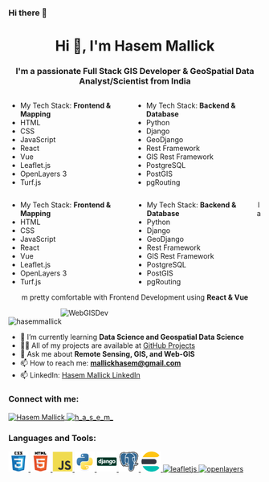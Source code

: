 ### Hi there 👋

<!--
**HasemMallick/HasemMallick** is a ✨ _special_ ✨ repository because its `README.md` (this file) appears on your GitHub profile.

Here are some ideas to get you started:

- 🔭 I’m currently working on ...
- 🌱 I’m currently learning ...
- 👯 I’m looking to collaborate on ...
- 🤔 I’m looking for help with ...
- 💬 Ask me about ...
- 📫 How to reach me: ...
- 😄 Pronouns: ...
- ⚡ Fun fact: ...
-->

<h1 align="center">Hi 👋, I'm Hasem Mallick</h1>
<h3 align="center">I'm a passionate Full Stack GIS Developer & GeoSpatial Data Analyst/Scientist from India</h3>

<div style="display: flex; justify-content: start;">
  <div> 
    <ul>
      <li><span>My Tech Stack: <b>Frontend & Mapping</b></span></li>
      <li>HTML</li>
      <li>CSS</li>
      <li>JavaScript</li>
      <li>React</li>
      <li>Vue</li>
      <li>Leaflet.js</li>
      <li>OpenLayers 3</li>
      <li>Turf.js</li>
    </ul>
  </div>
  <div> 
    <ul>
      <li><span>My Tech Stack: <b>Backend & Database</b></span></li>
      <li>Python</li>
      <li>Django</li>
      <li>GeoDjango</li>
      <li>Rest Framework</li>
      <li>GIS Rest Framework</li>
      <li>PostgreSQL</li>
      <li>PostGIS</li>
      <li>pgRouting</li>
    </ul>
  </div>
</div>

<div>
  <div style="width: 48%; float: left; padding-right: 2%;">
    <ul>
      <li><span>My Tech Stack: <b>Frontend & Mapping</b></span></li>
      <li>HTML</li>
      <li>CSS</li>
      <li>JavaScript</li>
      <li>React</li>
      <li>Vue</li>
      <li>Leaflet.js</li>
      <li>OpenLayers 3</li>
      <li>Turf.js</li>
    </ul>
  </div>

  <div style="width: 48%; float: left;">
    <ul>
      <li><span>My Tech Stack: <b>Backend & Database</b></span></li>
      <li>Python</li>
      <li>Django</li>
      <li>GeoDjango</li>
      <li>Rest Framework</li>
      <li>GIS Rest Framework</li>
      <li>PostgreSQL</li>
      <li>PostGIS</li>
      <li>pgRouting</li>
    </ul>
  </div>
</div>

<p align="center">I am pretty comfortable with Frontend Development using <strong>React & Vue</strong></p>

<img align="right" alt="WebGISDev" width="400" src="https://www.sgligis.com/wp-content/uploads/Property-Tax-Analysis-using-GIS.gif">

<p align="left"> <img src="https://komarev.com/ghpvc/?username=hasemmallick&label=Profile%20views&color=0e75b6&style=flat" alt="hasemmallick" /> </p>

- 🌱 I’m currently learning **Data Science and Geospatial Data Science**
- 👨‍💻 All of my projects are available at [GitHub Projects](https://github.com/HasemMallick/projects)
- 💬 Ask me about **Remote Sensing, GIS, and Web-GIS**
- 📫 How to reach me: **mallickhasem@gmail.com**
- 📫 LinkedIn: [Hasem Mallick LinkedIn](https://linkedin.com/in/hasemmallick)

<h3 align="left">Connect with me:</h3>
<p align="left">
  <a href="https://www.linkedin.com/in/hasem-mallick-69366b196/" target="blank">
    <img align="center" src="https://raw.githubusercontent.com/rahuldkjain/github-profile-readme-generator/master/src/images/icons/Social/linked-in-alt.svg" alt="Hasem Mallick" height="30" width="40" />
  </a>
  <a href="https://instagram.com/h_a_s_e_m_" target="blank">
    <img align="center" src="https://raw.githubusercontent.com/rahuldkjain/github-profile-readme-generator/master/src/images/icons/Social/instagram.svg" alt="h_a_s_e_m_" height="30" width="40" />
  </a>
</p>

<h3 align="left">Languages and Tools:</h3>
<p align="left"> 
  <a href="https://www.w3schools.com/css/" target="_blank" rel="noreferrer"> 
    <img src="https://raw.githubusercontent.com/devicons/devicon/master/icons/css3/css3-original-wordmark.svg" alt="css3" width="40" height="40"/> 
  </a> 
  <a href="https://www.w3.org/html/" target="_blank" rel="noreferrer"> 
    <img src="https://raw.githubusercontent.com/devicons/devicon/master/icons/html5/html5-original-wordmark.svg" alt="html5" width="40" height="40"/> 
  </a> 
  <a href="https://developer.mozilla.org/en-US/docs/Web/JavaScript" target="_blank" rel="noreferrer"> 
    <img src="https://raw.githubusercontent.com/devicons/devicon/master/icons/javascript/javascript-original.svg" alt="javascript" width="40" height="40"/> 
  </a> 
  <a href="https://www.python.org/" target="_blank" rel="noreferrer">
    <img src="https://raw.githubusercontent.com/devicons/devicon/master/icons/python/python-original.svg" alt="python" width="40" height="40"/>
  </a>
  <a href="https://www.djangoproject.com/" target="_blank" rel="noreferrer">
    <img src="https://raw.githubusercontent.com/devicons/devicon/master/icons/django/django-original.svg" alt="django" width="40" height="40"/>
  </a>
  <a href="https://www.postgresql.org/" target="_blank" rel="noreferrer">
    <img src="https://raw.githubusercontent.com/devicons/devicon/master/icons/postgresql/postgresql-original.svg" alt="postgresql" width="40" height="40"/>
  </a>
  <a href="https://www.elastic.co/" target="_blank" rel="noreferrer">
    <img src="https://raw.githubusercontent.com/devicons/devicon/master/icons/elasticsearch/elasticsearch-original.svg" alt="elasticsearch" width="40" height="40"/>
  </a>
  <a href="https://leafletjs.com/" target="_blank" rel="noreferrer">
    <img src="https://raw.githubusercontent.com/devicons/devicon/master/icons/leaflet/leaflet-original.svg" alt="leafletjs" width="40" height="40"/>
  </a>
  <a href="https://openlayers.org/" target="_blank" rel="noreferrer">
    <img src="https://raw.githubusercontent.com/devicons/devicon/master/icons/openlayers/openlayers-original.svg" alt="openlayers" width="40" height="40"/>
  </a>
</p>
